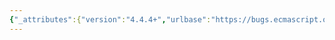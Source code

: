 ```yaml
---
{"_attributes":{"version":"4.4.4+","urlbase":"https://bugs.ecmascript.org/","maintainer":"dherman@mozilla.com"},"bug":{"bug_id":2675,"creation_ts":"2014-04-17 06:44:00 -0700","short_desc":"B.2.3.2 CreateHTML: Typo QUATATION -> QUOTATION","delta_ts":"2014-06-16 14:59:56 -0700","product":"Draft for 6th Edition","component":"editorial issue","version":"Rev 23: April 5, 2014 Draft","rep_platform":"All","op_sys":"All","bug_status":"RESOLVED","resolution":"FIXED","priority":"Normal","bug_severity":"normal","everconfirmed":true,"reporter":{"uid":"andrebargull","name":"André Bargull"},"assigned_to":{"uid":"allen","name":"Allen Wirfs-Brock"},"cc":"jmdyck","long_desc":[{"commentid":7774,"comment_count":0,"who":{"uid":"andrebargull","name":"André Bargull"},"bug_when":"2014-04-17 06:44:39 -0700","thetext":"B.2.3.2 CreateHTML, step 5.d\n\nTypo QUATATION -> QUOTATION"},{"commentid":7778,"comment_count":1,"who":{"uid":"allen","name":"Allen Wirfs-Brock"},"bug_when":"2014-04-17 07:45:24 -0700","thetext":"fixed in rev24 editor's draft"},{"commentid":7979,"comment_count":2,"who":{"uid":"jmdyck","name":"Michael Dyck"},"bug_when":"2014-04-29 18:43:20 -0700","thetext":"Rev24 fixes the first occurrence, but not the second (in the last bullet)."},{"commentid":8172,"comment_count":3,"who":{"uid":"allen","name":"Allen Wirfs-Brock"},"bug_when":"2014-05-06 16:28:04 -0700","thetext":"fixed in rev24"},{"commentid":8202,"comment_count":4,"who":{"uid":"jmdyck","name":"Michael Dyck"},"bug_when":"2014-05-06 22:12:03 -0700","thetext":"Reopening due to the leftover noted in comment 2."},{"commentid":8239,"comment_count":5,"who":{"uid":"allen","name":"Allen Wirfs-Brock"},"bug_when":"2014-05-08 18:22:28 -0700","thetext":"really fixed (hopefully) in rev25 editor's draft"},{"commentid":8986,"comment_count":6,"who":{"uid":"allen","name":"Allen Wirfs-Brock"},"bug_when":"2014-06-16 14:59:56 -0700","thetext":"fixed in rev25"}]}}
---
```

